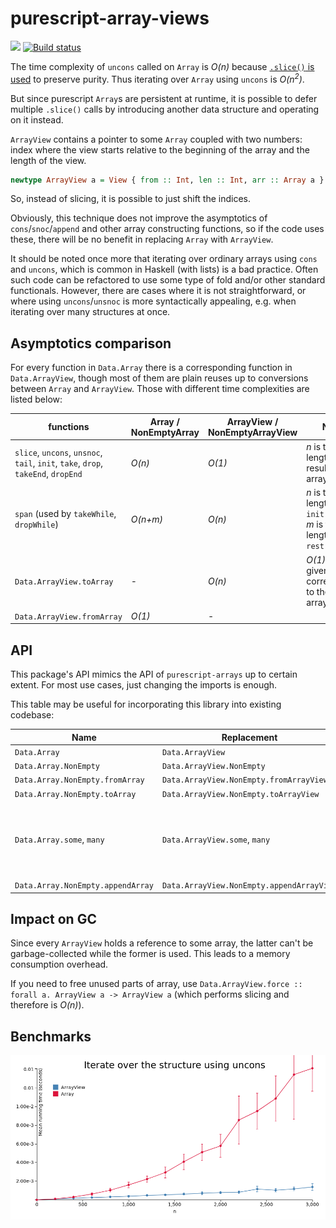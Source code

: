 # purescript-array-views

[![](https://img.shields.io/librariesio/github/8084/purescript-array-views.svg)](https://libraries.io/github/8084/purescript-array-views)
[![Build status](https://travis-ci.org/8084/purescript-array-views.svg?branch=master)](https://travis-ci.org/8084/purescript-array-views)

The time complexity of `uncons` called on `Array` is *O(n)* because [`.slice()` is used](https://github.com/purescript/purescript-arrays/blob/d218f6f6fa1a41ce3bd6daeef72f9b197c1eb8d2/src/Data/Array.js#L109)  to preserve purity. Thus iterating over `Array` using `uncons` is *O(n<sup>2</sup>)*.

But since purescript `Array`s are persistent at runtime, it is possible to defer multiple `.slice()` calls by introducing another data structure and operating on it instead.

`ArrayView` contains a pointer to some `Array` coupled with two numbers: index where the view starts relative to the beginning of the array and the length of the view.

```purescript
newtype ArrayView a = View { from :: Int, len :: Int, arr :: Array a }
```


So, instead of slicing, it is possible to just shift the indices.

Obviously, this technique does not improve the asymptotics of `cons`/`snoc`/`append` and other array constructing functions, so if the code uses these, there will be no benefit in replacing `Array` with `ArrayView`.

It should be noted once more that iterating over ordinary arrays using `cons` and `uncons`, which is common in Haskell (with lists) is a bad practice. Often such code can be refactored to use some type of fold and/or other standard functionals. However, there are cases where it is not straightforward, or where using `uncons`/`unsnoc` is more syntactically appealing, e.g. when iterating over many structures at once.

## Asymptotics comparison

For every function in `Data.Array` there is a corresponding function in `Data.ArrayView`, though most of them are plain reuses up to conversions between `Array` and `ArrayView`. Those with different time complexities are listed below:

| functions                                                                         | Array / NonEmptyArray | ArrayView / NonEmptyArrayView | Note                                                                   |
|-----------------------------------------------------------------------------------|-----------------------|-------------------------------|------------------------------------------------------------------------|
| `slice`, `uncons`, `unsnoc`, `tail`, `init`, `take`, `drop`, `takeEnd`, `dropEnd` | *O(n)*                | *O(1)*                        | *n* is the length of the resulting array                               |
| `span` (used by `takeWhile`, `dropWhile`)                                         | *O(n+m)*              | *O(n)*                        | *n* is the length of the `init` array, *m* is the length of the `rest` |
| `Data.ArrayView.toArray`                                                          | *-*                   | *O(n)*                        | *O(1)* if the given view corresponds to the whole array                |
| `Data.ArrayView.fromArray`                                                        | *O(1)*                | *-*                           |                                                                        |

## API

This package's API mimics the API of `purescript-arrays` up to certain extent. For most use cases, just changing the imports is enough.

This table may be useful for incorporating this library into existing codebase:

| Name                              | Replacement                               | Note                                                                                                      |
|-----------------------------------|-------------------------------------------|-----------------------------------------------------------------------------------------------------------|
| `Data.Array`                      | `Data.ArrayView`                          |                                                                                                           |
| `Data.Array.NonEmpty`             | `Data.ArrayView.NonEmpty`                 |                                                                                                           |
| `Data.Array.NonEmpty.fromArray`   | `Data.ArrayView.NonEmpty.fromArrayView`   |                                                                                                           |
| `Data.Array.NonEmpty.toArray`     | `Data.ArrayView.NonEmpty.toArrayView`     |                                                                                                           |
| `Data.Array.some`, `many`         | `Data.ArrayView.some`, `many`             | `Lazy (f (Array a))` constaint  is not changed to `Lazy (f (ArrayView a))`   because of `OrphanInstances` |
| `Data.Array.NonEmpty.appendArray` | `Data.ArrayView.NonEmpty.appendArrayView` |                                                                                                           |

## Impact on GC

Since every `ArrayView` holds a reference to some array, the latter can't be garbage-collected while the former is used. This leads to a memory consumption overhead.

If you need to free unused parts of array, use `Data.ArrayView.force :: forall a. ArrayView a -> ArrayView a` (which performs slicing and therefore is *O(n)*).

## Benchmarks

![](img/withUncons.png)
